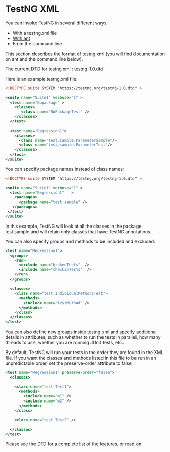 # TestNG XML

You can invoke TestNG in several different ways:

* With a testng.xml file
* [With ant](/ant)
* From the command line

This section describes the format of testng.xml (you will find documentation on ant and the command line below).

The current DTD for testng.xml :  [testng-1.0.dtd](./testng-1.0.dtd) 

Here is an example testng.xml file:

```xml
<!DOCTYPE suite SYSTEM "https://testng.org/testng-1.0.dtd" >
  
<suite name="Suite1" verbose="1" >
  <test name="Nopackage" >
    <classes>
       <class name="NoPackageTest" />
    </classes>
  </test>
 
  <test name="Regression1">
    <classes>
      <class name="test.sample.ParameterSample"/>
      <class name="test.sample.ParameterTest"/>
    </classes>
  </test>
</suite>
```

You can specify package names instead of class names:

```xml
<!DOCTYPE suite SYSTEM "https://testng.org/testng-1.0.dtd" >
 
<suite name="Suite1" verbose="1" >
  <test name="Regression1"   >
    <packages>
      <package name="test.sample" />
   </packages>
 </test>
</suite>
```
In this example, TestNG will look at all the classes in the package test.sample and will retain only classes that have TestNG annotations.

You can also specify groups and methods to be included and excluded:

```xml
<test name="Regression1">
  <groups>
    <run>
      <exclude name="brokenTests"  />
      <include name="checkinTests"  />
    </run>
  </groups>
  
  <classes>
    <class name="test.IndividualMethodsTest">
      <methods>
        <include name="testMethod" />
      </methods>
    </class>
  </classes>
</test>

```

You can also define new groups inside testng.xml and specify additional details in attributes, such as whether to run the tests in parallel, how many threads to use, whether you are running JUnit tests, etc... 

By default, TestNG will run your tests in the order they are found in the XML file. If you want the classes and methods listed in this file to be run in an unpredictable order, set the preserve-order attribute to false

```xml
<test name="Regression1" preserve-order="false">
  <classes>
 
    <class name="test.Test1">
      <methods>
        <include name="m1" />
        <include name="m2" />
      </methods>
    </class>
 
    <class name="test.Test2" />
 
  </classes>
</test>
```
Please see the [DTD](./testng-1.0.dtd) for a complete list of the features, or read on.